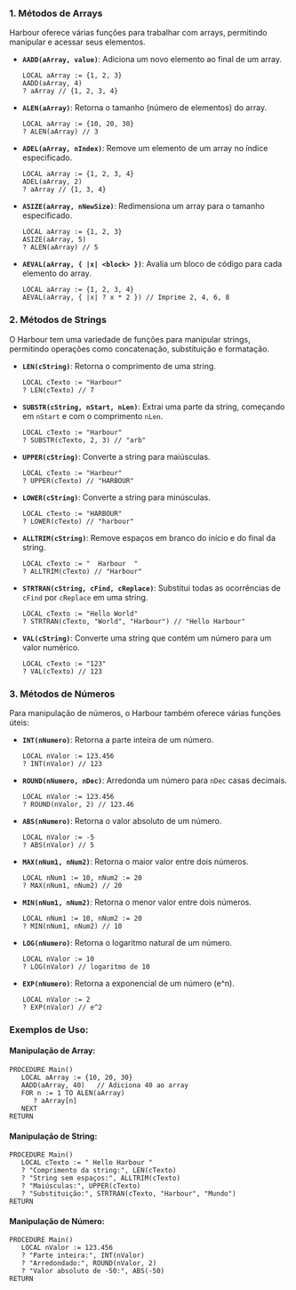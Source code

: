 ### 1. **Métodos de Arrays**
Harbour oferece várias funções para trabalhar com arrays, permitindo manipular e acessar seus elementos.

- **`AADD(aArray, value)`**: Adiciona um novo elemento ao final de um array.
  
  ```harbour
  LOCAL aArray := {1, 2, 3}
  AADD(aArray, 4)
  ? aArray // {1, 2, 3, 4}
  ```

- **`ALEN(aArray)`**: Retorna o tamanho (número de elementos) do array.

  ```harbour
  LOCAL aArray := {10, 20, 30}
  ? ALEN(aArray) // 3
  ```

- **`ADEL(aArray, nIndex)`**: Remove um elemento de um array no índice especificado.

  ```harbour
  LOCAL aArray := {1, 2, 3, 4}
  ADEL(aArray, 2)
  ? aArray // {1, 3, 4}
  ```

- **`ASIZE(aArray, nNewSize)`**: Redimensiona um array para o tamanho especificado.

  ```harbour
  LOCAL aArray := {1, 2, 3}
  ASIZE(aArray, 5)
  ? ALEN(aArray) // 5
  ```

- **`AEVAL(aArray, { |x| <block> })`**: Avalia um bloco de código para cada elemento do array.

  ```harbour
  LOCAL aArray := {1, 2, 3, 4}
  AEVAL(aArray, { |x| ? x * 2 }) // Imprime 2, 4, 6, 8
  ```

### 2. **Métodos de Strings**
O Harbour tem uma variedade de funções para manipular strings, permitindo operações como concatenação, substituição e formatação.

- **`LEN(cString)`**: Retorna o comprimento de uma string.

  ```harbour
  LOCAL cTexto := "Harbour"
  ? LEN(cTexto) // 7
  ```

- **`SUBSTR(cString, nStart, nLen)`**: Extrai uma parte da string, começando em `nStart` e com o comprimento `nLen`.

  ```harbour
  LOCAL cTexto := "Harbour"
  ? SUBSTR(cTexto, 2, 3) // "arb"
  ```

- **`UPPER(cString)`**: Converte a string para maiúsculas.

  ```harbour
  LOCAL cTexto := "Harbour"
  ? UPPER(cTexto) // "HARBOUR"
  ```

- **`LOWER(cString)`**: Converte a string para minúsculas.

  ```harbour
  LOCAL cTexto := "HARBOUR"
  ? LOWER(cTexto) // "harbour"
  ```

- **`ALLTRIM(cString)`**: Remove espaços em branco do início e do final da string.

  ```harbour
  LOCAL cTexto := "  Harbour  "
  ? ALLTRIM(cTexto) // "Harbour"
  ```

- **`STRTRAN(cString, cFind, cReplace)`**: Substitui todas as ocorrências de `cFind` por `cReplace` em uma string.

  ```harbour
  LOCAL cTexto := "Hello World"
  ? STRTRAN(cTexto, "World", "Harbour") // "Hello Harbour"
  ```

- **`VAL(cString)`**: Converte uma string que contém um número para um valor numérico.

  ```harbour
  LOCAL cTexto := "123"
  ? VAL(cTexto) // 123
  ```

### 3. **Métodos de Números**
Para manipulação de números, o Harbour também oferece várias funções úteis:

- **`INT(nNumero)`**: Retorna a parte inteira de um número.

  ```harbour
  LOCAL nValor := 123.456
  ? INT(nValor) // 123
  ```

- **`ROUND(nNumero, nDec)`**: Arredonda um número para `nDec` casas decimais.

  ```harbour
  LOCAL nValor := 123.456
  ? ROUND(nValor, 2) // 123.46
  ```

- **`ABS(nNumero)`**: Retorna o valor absoluto de um número.

  ```harbour
  LOCAL nValor := -5
  ? ABS(nValor) // 5
  ```

- **`MAX(nNum1, nNum2)`**: Retorna o maior valor entre dois números.

  ```harbour
  LOCAL nNum1 := 10, nNum2 := 20
  ? MAX(nNum1, nNum2) // 20
  ```

- **`MIN(nNum1, nNum2)`**: Retorna o menor valor entre dois números.

  ```harbour
  LOCAL nNum1 := 10, nNum2 := 20
  ? MIN(nNum1, nNum2) // 10
  ```

- **`LOG(nNumero)`**: Retorna o logaritmo natural de um número.

  ```harbour
  LOCAL nValor := 10
  ? LOG(nValor) // logaritmo de 10
  ```

- **`EXP(nNumero)`**: Retorna a exponencial de um número (e^n).

  ```harbour
  LOCAL nValor := 2
  ? EXP(nValor) // e^2
  ```

### Exemplos de Uso:

#### Manipulação de Array:
```harbour
PROCEDURE Main()
   LOCAL aArray := {10, 20, 30}
   AADD(aArray, 40)   // Adiciona 40 ao array
   FOR n := 1 TO ALEN(aArray)
      ? aArray[n]
   NEXT
RETURN
```

#### Manipulação de String:
```harbour
PROCEDURE Main()
   LOCAL cTexto := " Hello Harbour "
   ? "Comprimento da string:", LEN(cTexto)
   ? "String sem espaços:", ALLTRIM(cTexto)
   ? "Maiúsculas:", UPPER(cTexto)
   ? "Substituição:", STRTRAN(cTexto, "Harbour", "Mundo")
RETURN
```

#### Manipulação de Número:
```harbour
PROCEDURE Main()
   LOCAL nValor := 123.456
   ? "Parte inteira:", INT(nValor)
   ? "Arredondado:", ROUND(nValor, 2)
   ? "Valor absoluto de -50:", ABS(-50)
RETURN
```